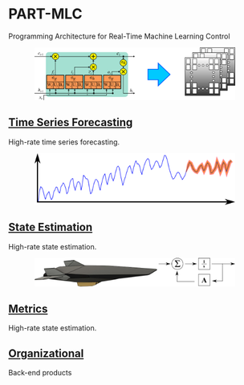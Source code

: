 # PART-MLC
Programming Architecture for Real-Time Machine Learning Control 

<p align="center">
<img src="organizational/frontpage_icons/LSTM_on_FPGA.png" alt="drawing" width="400"/>
</p>
<p align="center">
</p>

## [Time Series Forecasting](Time_Series_Forecasting)
High-rate time series forecasting.
<p align="center">
<img src="organizational/frontpage_icons/time_series_icon.png" alt="drawing" width="400"/>
</p>
<p align="center">
</p>


## [State Estimation](State_Estimation)
High-rate state estimation.

<p align="center">
<img src="organizational/frontpage_icons/state_estimation_icon.png" alt="drawing" width="400"/>
</p>
<p align="center">
</p>

## [Metrics](Metrics)
High-rate state estimation.

## [Organizational](Organizational)
Back-end products




























